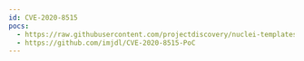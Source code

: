 ```yaml
---
id: CVE-2020-8515
pocs:
  - https://raw.githubusercontent.com/projectdiscovery/nuclei-templates/master/cves/2020/CVE-2020-8515.yaml
  - https://github.com/imjdl/CVE-2020-8515-PoC
---
```

